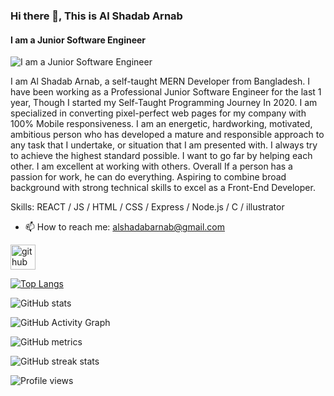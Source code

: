 ### Hi there 👋, This is Al Shadab Arnab
#### I am a Junior Software Engineer
![I am a Junior Software Engineer](https://scontent.fdac24-2.fna.fbcdn.net/v/t39.30808-6/314190042_3427369987521627_4503295943319866476_n.jpg?_nc_cat=111&ccb=1-7&_nc_sid=52f669&_nc_eui2=AeFu-AAGsCf4Od6JrW1gNyLBh7x9bIaOGeeHvH1sho4Z5_-uQQd0_bEJRngRdg0OmsCEzeMoFLKUyByBmvAJknzN&_nc_ohc=FC3J1RlKgjQAX9TBqrK&_nc_ht=scontent.fdac24-2.fna&oh=00_AfAmt7bnovhFXOCheYI9jzIQF9tmDgtEoDn4hp8ZZ-zzyw&oe=65099779)

I am Al Shadab Arnab, a self-taught MERN Developer from Bangladesh. I have been working as a Professional Junior Software Engineer for the last 1 year, Though I started my Self-Taught Programming Journey In 2020. I am specialized in converting pixel-perfect web pages for my company with 100% Mobile responsiveness. I am an energetic, hardworking, motivated, ambitious person who has developed a mature and responsible approach to any task that I undertake, or situation that I am presented with. I always try to achieve the highest standard possible. I want to go far by helping each other. I am excellent at working with others. Overall If a person has a passion for work, he can do everything. Aspiring to combine broad background with strong technical skills to excel as a Front-End Developer.

Skills: REACT / JS / HTML / CSS / Express / Node.js / C / illustrator

- 📫 How to reach me: alshadabarnab@gmail.com 


[<img src='https://cdn.jsdelivr.net/npm/simple-icons@3.0.1/icons/github.svg' alt='github' height='40'>](https://github.com/alshadab)  

[![Top Langs](https://github-readme-stats.vercel.app/api/top-langs/?username=alshadab)](https://github.com/anuraghazra/github-readme-stats)

![GitHub stats](https://github-readme-stats.vercel.app/api?username=alshadab&show_icons=true&count_private=true)  

![GitHub Activity Graph](https://activity-graph.herokuapp.com/graph?username=alshadab)  

![GitHub metrics](https://metrics.lecoq.io/alshadab)  

![GitHub streak stats](https://streak-stats.demolab.com/?user=alshadab)  

![Profile views](https://gpvc.arturio.dev/alshadab)  
